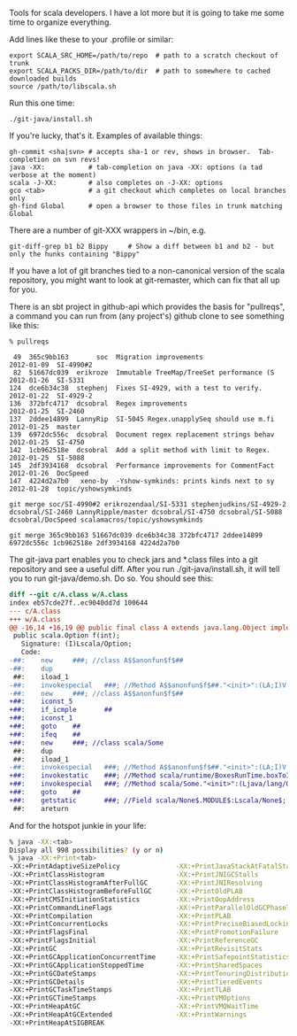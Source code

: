Tools for scala developers.  I have a lot more but it is going to take
me some time to organize everything.

Add lines like these to your .profile or similar:

    export SCALA_SRC_HOME=/path/to/repo  # path to a scratch checkout of trunk
    export SCALA_PACKS_DIR=/path/to/dir  # path to somewhere to cached downloaded builds
    source /path/to/libscala.sh

Run this one time:

    ./git-java/install.sh

If you're lucky, that's it.  Examples of available things:

    gh-commit <sha|svn> # accepts sha-1 or rev, shows in browser.  Tab-completion on svn revs!
    java -XX:           # tab-completion on java -XX: options (a tad verbose at the moment)
    scala -J-XX:        # also completes on -J-XX: options
    gco <tab>           # a git checkout which completes on local branches only
    gh-find Global      # open a browser to those files in trunk matching Global

There are a number of git-XXX wrappers in ~/bin, e.g.

    git-diff-grep b1 b2 Bippy     # Show a diff between b1 and b2 - but only the hunks containing "Bippy"

If you have a lot of git branches tied to a non-canonical version of the
scala repository, you might want to look at git-remaster, which can fix that
all up for you.

There is an sbt project in github-api which provides the basis for "pullreqs",
a command you can run from (any project's) github clone to see something like this:

    % pullreqs

     49  365c9bb163       soc  Migration improvements                    2012-01-09  SI-4990#2
     82  51667dc039  erikroze  Immutable TreeMap/TreeSet performance (S  2012-01-26  SI-5331
    124  dce6b34c38  stephenj  Fixes SI-4929, with a test to verify.     2012-01-22  SI-4929-2
    136  372bfc4717  dcsobral  Regex improvements                        2012-01-25  SI-2460
    137  2ddee14899  LannyRip  SI-5045 Regex.unapplySeq should use m.fi  2012-01-25  master
    139  6972dc556c  dcsobral  Document regex replacement strings behav  2012-01-25  SI-4750
    142  1cb962518e  dcsobral  Add a split method with limit to Regex.   2012-01-25  SI-5088
    145  2df3934168  dcsobral  Performance improvements for CommentFact  2012-01-26  DocSpeed
    147  4224d2a7b0   xeno-by  -Yshow-symkinds: prints kinds next to sy  2012-01-28  topic/yshowsymkinds

    git merge soc/SI-4990#2 erikrozendaal/SI-5331 stephenjudkins/SI-4929-2 dcsobral/SI-2460 LannyRipple/master dcsobral/SI-4750 dcsobral/SI-5088 dcsobral/DocSpeed scalamacros/topic/yshowsymkinds

    git merge 365c9bb163 51667dc039 dce6b34c38 372bfc4717 2ddee14899 6972dc556c 1cb962518e 2df3934168 4224d2a7b0

The git-java part enables you to check jars and *.class files into a
git repository and see a useful diff.  After you run ./git-java/install.sh,
it will tell you to run git-java/demo.sh.  Do so.  You should see this:

```diff
diff --git c/A.class w/A.class
index eb57cde27f..ec9040dd7d 100644
--- c/A.class
+++ w/A.class
@@ -16,14 +16,19 @@ public final class A extends java.lang.Object implements scala.ScalaObject{
 public scala.Option f(int);
   Signature: (I)Lscala/Option;
   Code:
-##:    new     ###; //class A$$anonfun$f$##
-##:    dup
 ##:    iload_1
-##:    invokespecial   ###; //Method A$$anonfun$f$##."<init>":(LA;I)V
-##:    new     ###; //class A$$anonfun$f$##
+##:    iconst_5
+##:    if_icmple       ##
+##:    iconst_1
+##:    goto    ##
+##:    ifeq    ##
+##:    new     ###; //class scala/Some
 ##:    dup
 ##:    iload_1
-##:    invokespecial   ###; //Method A$$anonfun$f$##."<init>":(LA;I)V
+##:    invokestatic    ###; //Method scala/runtime/BoxesRunTime.boxToInteger:(I)Ljava/lang/Integer;
+##:    invokespecial   ###; //Method scala/Some."<init>":(Ljava/lang/Object;)V
+##:    goto    ##
+##:    getstatic       ###; //Field scala/None$.MODULE$:Lscala/None$;
 ##:    areturn
```

And for the hotspot junkie in your life:

```bash
% java -XX:<tab>
Display all 998 possibilities? (y or n)
% java -XX:+Print<tab>
-XX:+PrintAdaptiveSizePolicy              -XX:+PrintJavaStackAtFatalState
-XX:+PrintClassHistogram                  -XX:+PrintJNIGCStalls
-XX:+PrintClassHistogramAfterFullGC       -XX:+PrintJNIResolving
-XX:+PrintClassHistogramBeforeFullGC      -XX:+PrintOldPLAB
-XX:+PrintCMSInitiationStatistics         -XX:+PrintOopAddress
-XX:+PrintCommandLineFlags                -XX:+PrintParallelOldGCPhaseTimes
-XX:+PrintCompilation                     -XX:+PrintPLAB
-XX:+PrintConcurrentLocks                 -XX:+PrintPreciseBiasedLockingStatistics
-XX:+PrintFlagsFinal                      -XX:+PrintPromotionFailure
-XX:+PrintFlagsInitial                    -XX:+PrintReferenceGC
-XX:+PrintGC                              -XX:+PrintRevisitStats
-XX:+PrintGCApplicationConcurrentTime     -XX:+PrintSafepointStatistics
-XX:+PrintGCApplicationStoppedTime        -XX:+PrintSharedSpaces
-XX:+PrintGCDateStamps                    -XX:+PrintTenuringDistribution
-XX:+PrintGCDetails                       -XX:+PrintTieredEvents
-XX:+PrintGCTaskTimeStamps                -XX:+PrintTLAB
-XX:+PrintGCTimeStamps                    -XX:+PrintVMOptions
-XX:+PrintHeapAtGC                        -XX:+PrintVMQWaitTime
-XX:+PrintHeapAtGCExtended                -XX:+PrintWarnings
-XX:+PrintHeapAtSIGBREAK
```

